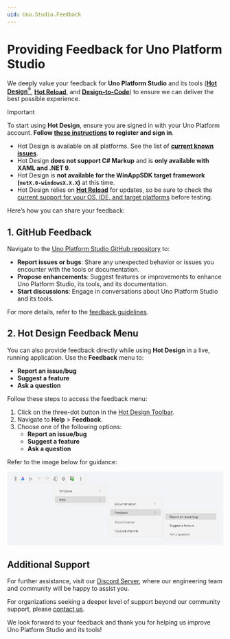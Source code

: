```yaml
---
uid: Uno.Studio.Feedback
---
```


# Providing Feedback for Uno Platform Studio

We deeply value your feedback for **Uno Platform Studio** and its tools ([**Hot Design<sup>®</sup>**](xref:Uno.Studio.HotDesign.Overview), [**Hot Reload**](xref:Uno.Studio.HotReload.Overview), and [**Design-to-Code**](xref:Uno.Figma.GetStarted)) to ensure we can deliver the best possible experience.

> [!IMPORTANT]
> To start using **Hot Design**, ensure you are signed in with your Uno Platform account. **Follow [these instructions](xref:Uno.GetStarted.Licensing) to register and sign in**.
>
> - Hot Design is available on all platforms. See the list of **[current known issues](https://aka.platform.uno/hot-design-known-issues)**.
> - Hot Design **does not support C# Markup** and is **only available with XAML and .NET 9**.
> - Hot Design is **not available for the WinAppSDK target framework (`netX.0-windowsX.X.X`)** at this time.
> - Hot Design relies on **[Hot Reload](xref:Uno.Studio.HotReload.Overview)** for updates, so be sure to check the [current support for your OS, IDE, and target platforms](xref:Uno.Studio.HotReload.Features#supported-features-per-os) before testing.

Here’s how you can share your feedback:

## 1. GitHub Feedback

Navigate to the [Uno Platform Studio GitHub repository](https://github.com/unoplatform/studio) to:

- **Report issues or bugs**: Share any unexpected behavior or issues you encounter with the tools or documentation.
- **Propose enhancements**: Suggest features or improvements to enhance Uno Platform Studio, its tools, and its documentation.
- **Start discussions**: Engage in conversations about Uno Platform Studio and its tools.

For more details, refer to the [feedback guidelines](https://github.com/unoplatform/studio/blob/main/README.md).

## 2. Hot Design Feedback Menu

You can also provide feedback directly while using **Hot Design** in a live, running application. Use the **Feedback** menu to:

- **Report an issue/bug**
- **Suggest a feature**
- **Ask a question**

Follow these steps to access the feedback menu:

1. Click on the three-dot button in the [Hot Design Toolbar](xref:Uno.Studio.HotDesign.GetStarted.Guide#toolbar).
2. Navigate to **Help** > **Feedback**.
3. Choose one of the following options:
   - **Report an issue/bug**
   - **Suggest a feature**
   - **Ask a question**

Refer to the image below for guidance:

![Hot Design Feedback Menu](Hot%20Design/Assets/hot-design-feedback-menu.png)

## Additional Support

For further assistance, visit our [Discord Server](https://platform.uno/uno-discord), where our engineering team and community will be happy to assist you.

For organizations seeking a deeper level of support beyond our community support, please [contact us](https://platform.uno/contact).

We look forward to your feedback and thank you for helping us improve Uno Platform Studio and its tools!

